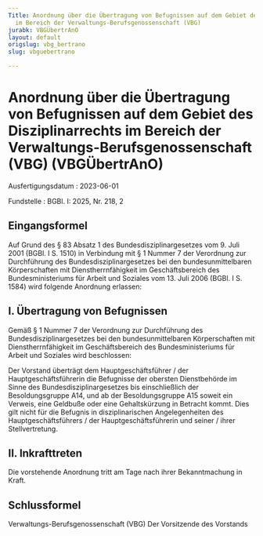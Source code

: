 ```yaml
---
Title: Anordnung über die Übertragung von Befugnissen auf dem Gebiet des Disziplinarrechts
  im Bereich der Verwaltungs-Berufsgenossenschaft (VBG)
jurabk: VBGÜbertrAnO
layout: default
origslug: vbg_bertrano
slug: vbguebertrano

---
```


# Anordnung über die Übertragung von Befugnissen auf dem Gebiet des Disziplinarrechts im Bereich der Verwaltungs-Berufsgenossenschaft (VBG) (VBGÜbertrAnO)

Ausfertigungsdatum
:   2023-06-01

Fundstelle
:   BGBl. I: 2025, Nr. 218, 2


## Eingangsformel

Auf Grund des § 83 Absatz 1 des Bundesdisziplinargesetzes vom 9. Juli 2001 (BGBl. I S. 1510) in Verbindung mit § 1 Nummer 7 der Verordnung zur Durchführung des Bundesdisziplinargesetzes bei den bundesunmittelbaren Körperschaften mit Dienstherrnfähigkeit im Geschäftsbereich des Bundesministeriums für Arbeit und Soziales vom 13. Juli 2006 (BGBl. I S. 1584) wird folgende Anordnung erlassen:


## I. Übertragung von Befugnissen

Gemäß § 1 Nummer 7 der Verordnung zur Durchführung des Bundesdisziplinargesetzes bei den bundesunmittelbaren Körperschaften mit Dienstherrnfähigkeit im Geschäftsbereich des Bundesministeriums für Arbeit und Soziales wird beschlossen:

Der Vorstand überträgt dem Hauptgeschäftsführer / der Hauptgeschäftsführerin die Befugnisse der obersten Dienstbehörde im Sinne des Bundesdisziplinargesetzes bis einschließlich der Besoldungsgruppe A14, und ab der Besoldungsgruppe A15 soweit ein Verweis, eine Geldbuße oder eine Gehaltskürzung in Betracht kommt. Dies gilt nicht für die Befugnis in disziplinarischen Angelegenheiten des Hauptgeschäftsführers / der Hauptgeschäftsführerin und seiner / ihrer Stellvertretung.


## II. Inkrafttreten

Die vorstehende Anordnung tritt am Tage nach ihrer Bekanntmachung in Kraft.


## Schlussformel

Verwaltungs-Berufsgenossenschaft (VBG)
Der Vorsitzende des Vorstands

